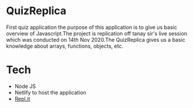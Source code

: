 # QuizReplica
First quiz application the purpose of this application is to give us basic overview of Javascript.The project is replication off tanay sir's live session which was conducted on 14th Nov 2020.The QuizReplica gives us a basic knowledge about arrays, functions, objects, etc.

# Tech
* Node JS
* Netlify to host the application
* [Repl.it](https://repl.it)
